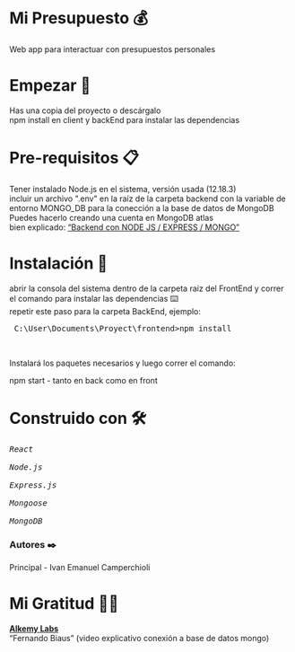 # Mi Presupuesto 💰 <br />
Web app para interactuar con presupuestos personales

# Empezar 🚀 <br />
Has una copia del proyecto o descárgalo <br />
npm install en client y backEnd para instalar las dependencias <br />

# Pre-requisitos 📋 <br />
Tener instalado Node.js en el sistema, versión usada (12.18.3) <br />
incluir un archivo ".env" en la raíz de la carpeta backend con la variable de entorno MONGO_DB para la conección a la base de datos de MongoDB <br/>
Puedes hacerlo creando una cuenta en MongoDB atlas <br />
bien explicado: <a href="https://www.youtube.com/watch?v=ZVRaBD3-m4o"><q>Backend con NODE JS / EXPRESS / MONGO</q></a> <br />

# Instalación 🔧 <br />
abrir la consola del sistema dentro de la carpeta raíz del FrontEnd y correr el comando para instalar las dependencias ⌨️ <br />
repetir este paso para la carpeta BackEnd, ejemplo: <br />

 <pre> C:\User\Documents\Proyect\frontend>npm install </pre> <br />

Instalará los paquetes necesarios y luego correr el comando: <br />

npm start - tanto en back como en front <br />
# Construido con 🛠️ <br />
<pre><i>React</i> <br />
<i>Node.js</i> <br />
<i>Express.js</i> <br />
<i>Mongoose</i> <br />
<i>MongoDB</i> <br /></pre>
  <h3>Autores ✒️</h3>
Principal - Ivan Emanuel Camperchioli <br />

# Mi Gratitud 🎁📢 <br />
<a href="https://alkemy.org/labs"><b >Alkemy Labs</b></a> <br />
<q>Fernando Biaus</q> (video explicativo conexión a base de datos mongo) 
